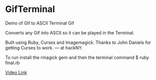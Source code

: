 <h1> GifTerminal </h1>

<p> Demo of Gif to ASCII Terminal Gif </p>

<p>Converts any Gif into ASCII so it can be played in the Terminal.</p>

<p>Built using Ruby, Curses and Imagemagick. Thanks to John Daniels for getting Curses to work. — at hackNY. </p> 

<p>To run install the rmagick gem and then the terminal command $ ruby final.rb </p>

<a href="https://www.facebook.com/video.php?v=10152603215371207&set=vb.725991206&type=3&theater">Video Link</a>
